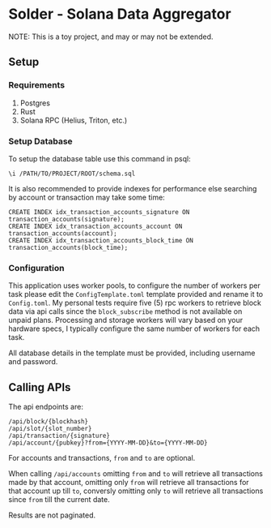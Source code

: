 # Solder - Solana Data Aggregator

NOTE: This is a toy project, and may or may not be extended.

## Setup
### Requirements
1. Postgres
2. Rust
3. Solana RPC (Helius, Triton, etc.)

### Setup Database
To setup the database table use this command in psql:
```
\i /PATH/TO/PROJECT/ROOT/schema.sql
```

It is also recommended to provide indexes for performance else searching by account or
transaction may take some time:
```
CREATE INDEX idx_transaction_accounts_signature ON transaction_accounts(signature);
CREATE INDEX idx_transaction_accounts_account ON transaction_accounts(account);
CREATE INDEX idx_transaction_accounts_block_time ON transaction_accounts(block_time);
```


### Configuration
This application uses worker pools, to configure the number of workers per task
please edit the `ConfigTemplate.toml` template provided and rename it to `Config.toml`. 
My personal tests require five (5) rpc workers to retrieve block data via api 
calls since the `block_subscribe` method is not available on unpaid plans. 
Processing and storage workers will vary based on your hardware specs, 
I typically configure the same number of workers for each task.

All database details in the template must be provided, including username and password.

## Calling APIs
The api endpoints are:
```
/api/block/{blockhash}
/api/slot/{slot_number}
/api/transaction/{signature}
/api/account/{pubkey}?from={YYYY-MM-DD}&to={YYYY-MM-DD}
```

For accounts and transactions, `from` and `to` are optional.

When calling `/api/accounts` omitting `from` and `to` will retrieve all transactions
made by that account, omitting only `from` will retrieve all transactions for 
that account up till `to`, conversly omitting only `to` will retrieve all transactions 
since `from` till the current date.

Results are not paginated.
